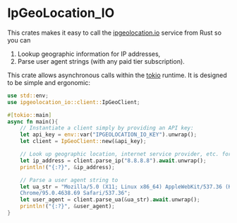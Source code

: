 # IpGeoLocation_IO

This crates makes it easy to call the [ipgeolocation.io](https://ipgeolocation.io/) service from Rust so you can
1) Lookup geographic information for IP addresses,
2) Parse user agent strings (with any paid tier subscription).

This crate allows asynchronous calls within the [tokio](https://tokio.rs/) runtime. It is designed to be simple and ergonomic:

```rust
use std::env;
use ipgeolocation_io::client::IpGeoClient;

#[tokio::main]
async fn main(){
    // Instantiate a client simply by providing an API key:
    let api_key = env::var("IPGEOLOCATION_IO_KEY").unwrap();
    let client = IpGeoClient::new(&api_key);

    // Look up geographic location, internet service provider, etc. for an ip address:
    let ip_address = client.parse_ip("8.8.8.8").await.unwrap();
    println!("{:?}", &ip_address);

    // Parse a user agent string to 
    let ua_str = "Mozilla/5.0 (X11; Linux x86_64) AppleWebKit/537.36 (KHTML, like Gecko)
    Chrome/95.0.4638.69 Safari/537.36";
    let user_agent = client.parse_ua(&ua_str).await.unwrap();
    println!("{:?}", &user_agent);
}

```

